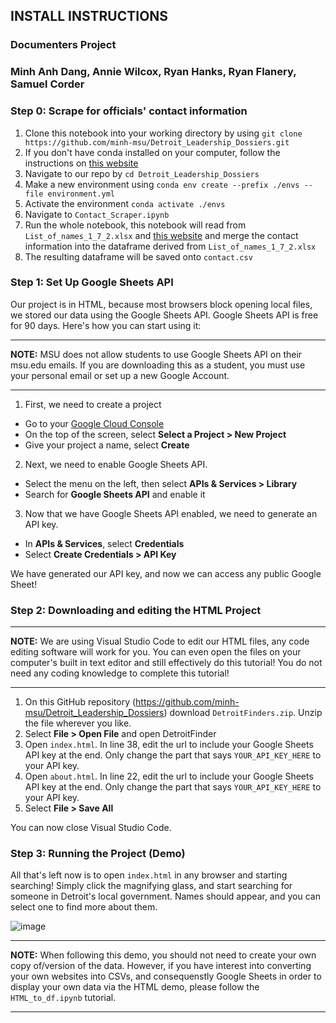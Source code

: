 ## INSTALL INSTRUCTIONS

### Documenters Project

### Minh Anh Dang, Annie Wilcox, Ryan Hanks, Ryan Flanery, Samuel Corder

### Step 0: Scrape for officials' contact information

1. Clone this notebook into your working directory by using ```git clone https://github.com/minh-msu/Detroit_Leadership_Dossiers.git```
2. If you don't have conda installed on your computer, follow the instructions on [this website](https://docs.conda.io/projects/conda/en/stable/index.html)
3. Navigate to our repo by ```cd Detroit_Leadership_Dossiers```
4. Make a new environment using ```conda env create --prefix ./envs --file environment.yml```
5. Activate the environment ```conda activate ./envs```
6. Navigate to ```Contact_Scraper.ipynb```
7. Run the whole notebook, this notebook will read from ```List_of_names_1_7_2.xlsx``` and [this website](https://publish.smartsheet.com/9def816c9e6a4a4395d2903039bf714d) and merge the contact information into the dataframe derived from ```List_of_names_1_7_2.xlsx```
8. The resulting dataframe will be saved onto ```contact.csv```

### Step 1: Set Up Google Sheets API

Our project is in HTML, because most browsers block opening local files, we stored our data using the Google Sheets API. Google Sheets API is free for 90 days. Here's how you can start using it:

***
**NOTE:** MSU does not allow students to use Google Sheets API on their msu.edu emails. If you are downloading this as a student, you must use your personal email or set up a new Google Account.
***

1. First, we need to create a project

- Go to your [Google Cloud Console](https://console.cloud.google.com)
- On the top of the screen, select **Select a Project > New Project**
- Give your project a name, select **Create**

2. Next, we need to enable Google Sheets API.

- Select the menu on the left, then select **APIs & Services > Library**
- Search for **Google Sheets API** and enable it

3. Now that we have Google Sheets API enabled, we need to generate an API key.

- In **APIs & Services**, select **Credentials**
- Select **Create Credentials > API Key**

We have generated our API key, and now we can access any public Google Sheet!

### Step 2: Downloading and editing the HTML Project

***
**NOTE:** We are using Visual Studio Code to edit our HTML files, any code editing software will work for you. You can even open the files on your computer's built in text editor and still effectively do this tutorial! You do not need any coding knowledge to complete this tutorial!
***

1. On this GitHub repository (https://github.com/minh-msu/Detroit_Leadership_Dossiers) download ```DetroitFinders.zip```. Unzip the file wherever you like.
2. Select **File > Open File** and open DetroitFinder
3. Open ```index.html```. In line 38, edit the url to include your Google Sheets API key at the end. Only change the part that says ```YOUR_API_KEY_HERE``` to your API key.
4. Open ```about.html```. In line 22, edit the url to include your Google Sheets API key at the end. Only change the part that says ```YOUR_API_KEY_HERE``` to your API key.
5. Select **File > Save All**

You can now close Visual Studio Code.

### Step 3: Running the Project (Demo)

All that's left now is to open ```index.html``` in any browser and starting searching! Simply click the magnifying glass, and start searching for someone in Detroit's local government. Names should appear, and you can select one to find more about them.

![image](https://github.com/user-attachments/assets/ea39c08e-350a-49c8-a078-c5c03dfc43fb)

***
**NOTE:** When following this demo, you should not need to create your own copy of/version of the data. However, if you have interest into converting your own websites into CSVs, and consequenstly Google Sheets in order to display your own data via the HTML demo, please follow the ```HTML_to_df.ipynb``` tutorial.
***

